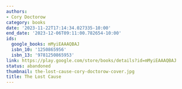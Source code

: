 ```yaml
---
authors:
- Cory Doctorow
category: books
date: '2023-11-22T17:14:34.027335-10:00'
end_date: '2023-12-06T09:11:00.782654-10:00'
ids:
  google_books: mMyiEAAAQBAJ
  isbn_10: '1250865956'
  isbn_13: '9781250865953'
link: https://play.google.com/store/books/details?id=mMyiEAAAQBAJ
status: abandoned
thumbnail: the-lost-cause-cory-doctorow-cover.jpg
title: The Lost Cause
---
```

